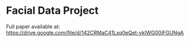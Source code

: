 # Facial Data Project
Full paper available at: https://drive.google.com/file/d/142CRMaC41Lxq0eQet-vkIWG00jFGUNgA
